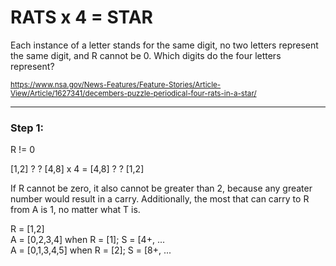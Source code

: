# RATS x 4 = STAR

Each instance of a letter stands for the same digit, no two letters represent the same digit, and R cannot be 0. Which digits do the four letters represent?

<sub>https://www.nsa.gov/News-Features/Feature-Stories/Article-View/Article/1627341/decembers-puzzle-periodical-four-rats-in-a-star/</sub>

---

### Step 1:

R != 0

[1,2] ? ? [4,8] x 4 = [4,8] ? ? [1,2]

If R cannot be zero, it also cannot be greater than 2, because any greater number would result in a carry. Additionally, the most that can carry to R from A is 1, no matter what T is.

R = [1,2]<br />
A = [0,2,3,4] when R = [1]; S = [4+, ... <br />
A = [0,1,3,4,5] when R = [2]; S = [8+, ...<br />